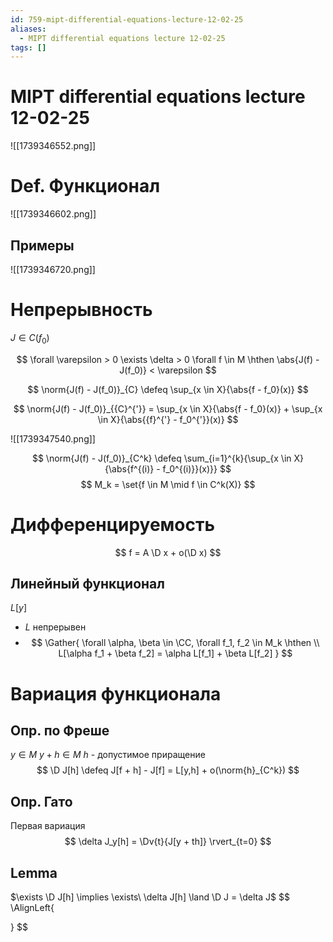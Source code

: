```yaml
---
id: 759-mipt-differential-equations-lecture-12-02-25
aliases:
  - MIPT differential equations lecture 12-02-25
tags: []
---
```

# MIPT differential equations lecture 12-02-25

![[1739346552.png]]

# Def. Функционал

![[1739346602.png]]

## Примеры

![[1739346720.png]]

# Непрерывность

$J \in C(f_0)$

$$
\forall \varepsilon > 0 \exists \delta > 0 \forall f \in M \hthen
\abs{J(f) - J(f_0)} < \varepsilon
$$

$$
\norm{J(f) - J(f_0)}_{C} \defeq \sup_{x \in X}{\abs{f - f_0}(x)}
$$

$$
\norm{J(f) - J(f_0)}_{{C}^{'}} = \sup_{x \in X}{\abs{f - f_0}(x)} + \sup_{x \in X}{\abs{{f}^{'} - f_0^{'}}(x)}
$$

![[1739347540.png]]

$$
\norm{J(f) - J(f_0)}_{C^k} \defeq \sum_{i=1}^{k}{\sup_{x \in X}{\abs{f^{(i)} - f_0^{(i)}}(x)}}
$$
$$
M_k = \set{f \in M \mid f \in C^k(X)}
$$

# Дифференцируемость
$$
f = A \D x + o(\D x)
$$

## Линейный функционал
$L[y]$

- $L$ непрерывен
-  $$
\Gather{
\forall \alpha, \beta \in \CC, \forall f_1, f_2 \in M_k \hthen \\
L[\alpha f_1 + \beta f_2] = \alpha L[f_1] + \beta L[f_2]
}
$$

# Вариация функционала
## Опр. по Фреше
$y \in M$
$y + h \in M$ 
$h$ - допустимое приращение
$$
\D J[h] \defeq J[f + h] - J[f] = L[y,h] + o(\norm{h}_{C^k})
$$
## Опр. Гато
Первая вариация
$$
\delta J_y[h] = \Dv{t}{J[y + th]} \rvert_{t=0}
$$

## Lemma
$\exists \D J[h] \implies \exists\ \delta J[h] \land \D J = \delta J$
$$
\AlignLeft{

}
$$
